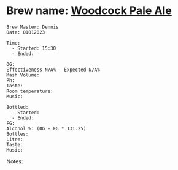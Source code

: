 # Brew name: [Woodcock Pale Ale](../brews/woodcock_pale_ale.md)
```
Brew Master: Dennis
Date: 01012023

Time:
  - Started: 15:30
  - Ended:

OG:
Effectiveness N/A% - Expected N/A%
Mash Volume:
Ph:
Taste:
Room temperature:
Music:
```

```
Bottled: 
  - Started:
  - Ended: 
FG: 
Alcohol %: (OG - FG * 131.25)
Bottles: 
Litre:
Taste: 
Music:
```

Notes:
